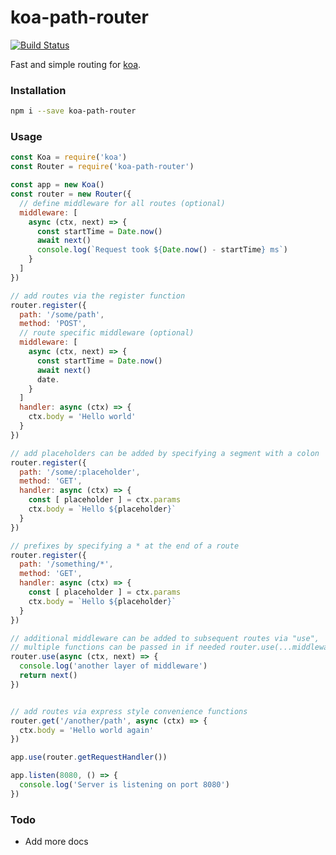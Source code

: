 # koa-path-router

[![Build Status](https://travis-ci.org/charlieduong94/koa-path-router.svg?branch=master)](https://travis-ci.org/charlieduong94/koa-path-router)

Fast and simple routing for [koa](https://github.com/koajs/koa).

### Installation

```bash
npm i --save koa-path-router
```

### Usage

```js
const Koa = require('koa')
const Router = require('koa-path-router')

const app = new Koa()
const router = new Router({
  // define middleware for all routes (optional)
  middleware: [
    async (ctx, next) => {
      const startTime = Date.now()
      await next()
      console.log(`Request took ${Date.now() - startTime} ms`)
    }
  ]
})

// add routes via the register function
router.register({
  path: '/some/path',
  method: 'POST',
  // route specific middleware (optional)
  middleware: [
    async (ctx, next) => {
      const startTime = Date.now()
      await next()
      date.
    }
  ]
  handler: async (ctx) => {
    ctx.body = 'Hello world'
  }
})

// add placeholders can be added by specifying a segment with a colon
router.register({
  path: '/some/:placeholder',
  method: 'GET',
  handler: async (ctx) => {
    const [ placeholder ] = ctx.params
    ctx.body = `Hello ${placeholder}`
  }
})

// prefixes by specifying a * at the end of a route
router.register({
  path: '/something/*',
  method: 'GET',
  handler: async (ctx) => {
    const [ placeholder ] = ctx.params
    ctx.body = `Hello ${placeholder}`
  }
})

// additional middleware can be added to subsequent routes via "use",
// multiple functions can be passed in if needed router.use(...middlewareFuncs)
router.use(async (ctx, next) => {
  console.log('another layer of middleware')
  return next()
})


// add routes via express style convenience functions
router.get('/another/path', async (ctx) => {
  ctx.body = 'Hello world again'
})

app.use(router.getRequestHandler())

app.listen(8080, () => {
  console.log('Server is listening on port 8080')
})
```

### Todo
  - Add more docs

